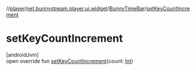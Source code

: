 //[player](../../../index.md)/[net.bunnystream.player.ui.widget](../index.md)/[BunnyTimeBar](index.md)/[setKeyCountIncrement](set-key-count-increment.md)

# setKeyCountIncrement

[androidJvm]\
open override fun [setKeyCountIncrement](set-key-count-increment.md)(count: [Int](https://kotlinlang.org/api/latest/jvm/stdlib/kotlin-stdlib/kotlin/-int/index.html))
